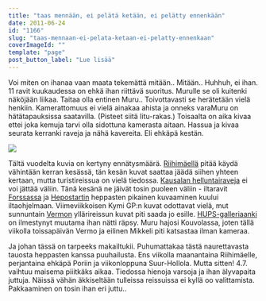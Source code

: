 ```yaml
---
title: "taas mennään, ei pelätä ketään, ei pelätty ennenkään"
date: 2011-06-24
id: "1166"
slug: "taas-mennaan-ei-pelata-ketaan-ei-pelatty-ennenkaan"
coverImageId: ""
template: "page"
post_button_label: "Lue lisää"
---
```


Voi miten on ihanaa vaan maata tekemättä mitään.. Mitään.. Huhhuh, ei ihan. 11 ravit kuukaudessa on ehkä ihan riittävä suoritus. Murulle se oli kuitenki näköjään liikaa. Taitaa olla entinen Muru.. Toivottavasti se herätetään vielä henkiin. Kamerattomuus ei vielä ainakaa ahista ja onneks varaMuru on hätätapauksissa saatavilla. (Pisteet siitä Iitu-rakas.) Toisaalta on aika kivaa ettei joka kemuja tarvi olla sidottuna kamerasta aitaan. Hassua ja kivaa seurata kerranki raveja ja nähä kavereita. Eli ehkäpä kestän.

[![](/images/nimet%25C3%25B6n40.jpg)](http://3.bp.blogspot.com/-VRXfnQtWtes/TgSFTXG3BNI/AAAAAAAAAGw/XVrrTumpXxc/s1600/nimet%25C3%25B6n40.jpg)

Tältä vuodelta kuvia on kertyny ennätysmäärä. [Riihimäellä](http://maisaw.otukset.fi/kuvat/2011/Ravit/TotoTV+Riihim%C3%A4ki/) pitää käydä vähintään kerran kesässä, tän kesän kuvat saattaa jäädä siihen yhteen kertaan, mutta turistireissua on vielä tiedossa. [Kausalan helluntairaveja](http://maisaw.otukset.fi/kuvat/2011/Ravit/Toto+Kausala/) ei voi jättää väliin. Tänä kesänä ne jäivät tosin puoleen väliin - iltaravit [Forssassa](http://maisaw.otukset.fi/kuvat/2011/Ravit/TotoTV+Forssa+2/) ja [Hepostartin](http://maisaw.otukset.fi/kuvat/2011/Tallit+ja+hevoset/Hepostart/) heppasten pikainen kuvaaminen kuului iltaohjelmaan. Viimeviikkoisen Kymi GP:n kuvat odottavat vielä, mut sunnuntain [Vermon](http://maisaw.otukset.fi/kuvat/2011/Ravit/TotoTV+Vermo/) yllärireissun kuvat piti saada jo esille. [HUPS-galleriaanki](http://maisaw.otukset.fi/kuvat/2011/Ravit/HUPS/) on ilmestynyt muutama ihan nätti räpsy. Muru hajosi Kouvolassa, joten tällä viikolla toissapäivän Vermo ja eilinen Mikkeli piti katsastaa ilman kameraa.

Ja johan tässä on tarpeeks makailtukii. Puhumattakaa tästä naurettavasta tauosta heppasten kanssa puuhailusta. Ens viikolla maanantaina Riihimäelle, perjantaina ehkäpä Poriin ja viikonloppuna Suur-Hollola. Mutta sitten! 4.7. vaihtuu maisema piiitkäks aikaa. Tiedossa hienoja varsoja ja ihan älyvapaita juttuja. Näissä vähän äkkiseltään tulleissa reissuissa ei kyllä oo valittamista. Pakkaaminen on tosin ihan eri juttu..
